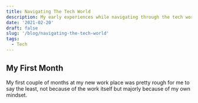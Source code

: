 ```yaml
---
title: Navigating The Tech World
description: My early experiences while navigating through the tech world
date: '2021-02-20'
draft: false
slug: '/blog/navigating-the-tech-world'
tags:
  - Tech
---
```


## My First Month

My first couple of months at my new work place was pretty rough for me to say the least, not because of the work itself but majorly because of my own mindset.
